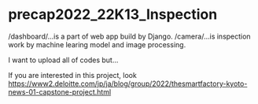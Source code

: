 # precap2022_22K13_Inspection
/dashboard/...is a part of web app build by Django.
/camera/...is inspection work by machine learing model and image processing.

I want to upload all of codes but...

If you are interested in this project,
look https://www2.deloitte.com/jp/ja/blog/group/2022/thesmartfactory-kyoto-news-01-capstone-project.html
